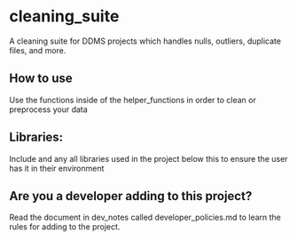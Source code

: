 # cleaning_suite
A cleaning suite for DDMS projects which handles nulls, outliers, duplicate files, and more.

## How to use
Use the functions inside of the helper_functions in order to clean or preprocess your data


## Libraries:
Include and any all libraries used in the project below this to ensure the user has it in their environment

## Are you a developer adding to this project?
Read the document in dev_notes called developer_policies.md to learn the rules for adding to the project.

